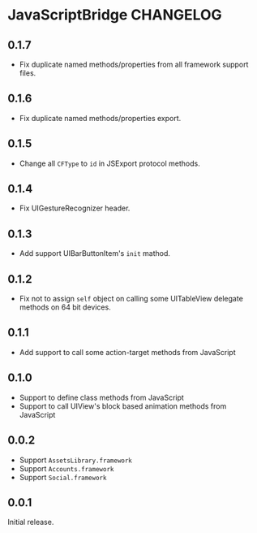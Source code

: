 # JavaScriptBridge CHANGELOG

## 0.1.7
- Fix duplicate named methods/properties from all framework support files.

## 0.1.6
- Fix duplicate named methods/properties export.

## 0.1.5
- Change all `CFType` to `id` in JSExport protocol methods.

## 0.1.4
- Fix UIGestureRecognizer header.

## 0.1.3
- Add support UIBarButtonItem's `init` mathod.

## 0.1.2
- Fix not to assign `self` object on calling some UITableView delegate methods on 64 bit devices.

## 0.1.1
- Add support to call some action-target methods from JavaScript

## 0.1.0
- Support to define class methods from JavaScript
- Support to call UIView's block based animation methods from JavaScript

## 0.0.2

- Support `AssetsLibrary.framework`
- Support `Accounts.framework`
- Support `Social.framework`

## 0.0.1

Initial release.
